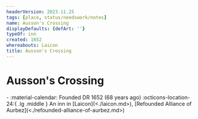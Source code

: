 ```yaml
---
headerVersion: 2023.11.25
tags: [place, status/needswork/notes]
name: Ausson's Crossing
displayDefaults: {defArt: ''}
typeOf: inn
created: 1652
whereabouts: Laicon
title: Ausson's Crossing
---
```

# Ausson's Crossing
<div class="grid cards ext-narrow-margin ext-one-column" markdown>
-  
   :material-calendar: Founded DR 1652 (68 years ago)  
    :octicons-location-24:{ .lg .middle } An inn in [Laicon](<./laicon.md>), [Refounded Alliance of Aurbez](<./refounded-alliance-of-aurbez.md>)  
</div>



